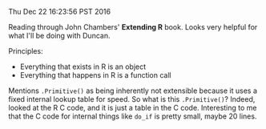 Thu Dec 22 16:23:56 PST 2016

Reading through John Chambers' __Extending R__ book. Looks very helpful for
what I'll be doing with Duncan.

Principles:
- Everything that exists in R is an object
- Everything that happens in R is a function call

Mentions `.Primitive()` as being inherently not extensible because it uses
a fixed internal lookup table for speed. So what is this `.Primitive()`?
Indeed, looked at the R C code, and it is just a table in the C code.
Interesting to me that the C code for internal things like `do_if` is
pretty small, maybe 20 lines.
